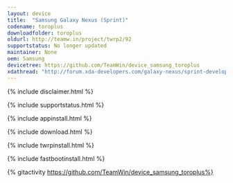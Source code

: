 ```yaml
---
layout: device
title:  "Samsung Galaxy Nexus (Sprint)"
codename: toroplus
downloadfolder: toroplus
oldurl: http://teamw.in/project/twrp2/92
supportstatus: No longer updated
maintainer: None
oem: Samsung
devicetree: https://github.com/TeamWin/device_samsung_toroplus
xdathread: "http://forum.xda-developers.com/galaxy-nexus/sprint-develop/recovery-twrp-2-7-1-0-touch-recovery-t1592691"
---
```


{% include disclaimer.html %}

{% include supportstatus.html %}

{% include appinstall.html %}

{% include download.html %}

{% include twrpinstall.html %}

{% include fastbootinstall.html %}

{% gitactivity  https://github.com/TeamWin/device_samsung_toroplus%}

